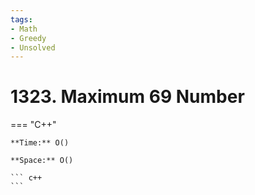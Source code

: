 ```yaml
---
tags:
- Math
- Greedy
- Unsolved
---
```



# 1323. Maximum 69 Number

=== "C++"

    **Time:** O()

    **Space:** O()

    ``` c++
    ```